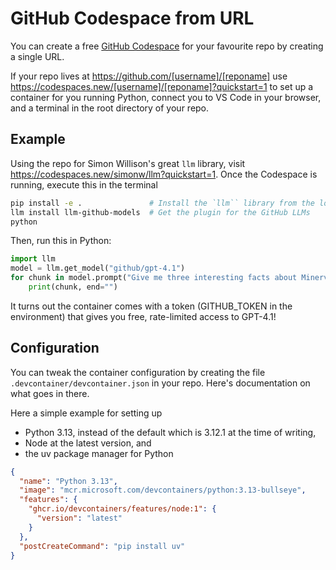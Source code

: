 # GitHub Codespace from URL

You can create a free [GitHub Codespace](https://github.com/features/codespaces) for your favourite repo by creating a single URL.

If your repo lives at https://github.com/[username]/[reponame] use https://codespaces.new/[username]/[reponame]?quickstart=1 to set up a container for you running Python, connect you to VS Code in your browser, and a terminal in the root directory of your repo.

## Example

Using the repo for Simon Willison's great `llm` library, visit https://codespaces.new/simonw/llm?quickstart=1. Once the Codespace is running, execute this in the terminal

```bash
pip install -e .               # Install the `llm`` library from the local repo
llm install llm-github-models  # Get the plugin for the GitHub LLMs
python
```

Then, run this in Python:

```python
import llm
model = llm.get_model("github/gpt-4.1")
for chunk in model.prompt("Give me three interesting facts about Minerva."):
    print(chunk, end="")
```

It turns out the container comes with a token (GITHUB_TOKEN in the environment) that gives you free, rate-limited access to GPT-4.1!

## Configuration

You can tweak the container configuration by creating the file `.devcontainer/devcontainer.json` in your repo. Here's documentation on what goes in there.

Here a simple example for setting up

* Python 3.13, instead of the default which is 3.12.1 at the time of writing,
* Node at the latest version, and
* the uv package manager for Python

```json
{
  "name": "Python 3.13",
  "image": "mcr.microsoft.com/devcontainers/python:3.13-bullseye",
  "features": {
    "ghcr.io/devcontainers/features/node:1": {
      "version": "latest"
    }
  },
  "postCreateCommand": "pip install uv"
}
```
